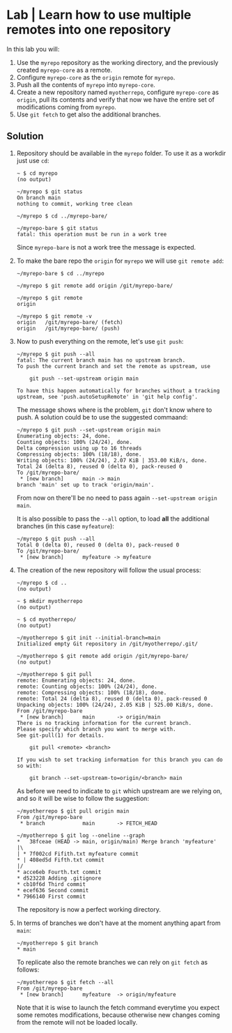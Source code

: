 # Lab | Learn how to use multiple remotes into one repository

In this lab you will:

1. Use the `myrepo` repository as the working directory, and the previously
   created `myrepo-core` as a remote.
2. Configure `myrepo-core` as the `origin` remote for `myrepo`.
3. Push all the contents of `myrepo` into `myrepo-core`.
4. Create a new repository named `myotherrepo`, configure `myrepo-core` as
   `origin`, pull its contents and verify that now we have the entire set of
   modifications coming from `myrepo`.
5. Use `git fetch` to get also the additional branches.

## Solution

1. Repository should be available in the `myrepo` folder. To use it as a workdir
   just use `cd`:

   ```console
   ~ $ cd myrepo
   (no output)

   ~/myrepo $ git status
   On branch main
   nothing to commit, working tree clean

   ~/myrepo $ cd ../myrepo-bare/

   ~/myrepo-bare $ git status
   fatal: this operation must be run in a work tree
   ```

   Since `myrepo-bare` is not a work tree the message is expected.

2. To make the bare repo the `origin` for `myrepo` we will use `git remote add`:

   ```console
   ~/myrepo-bare $ cd ../myrepo
   
   ~/myrepo $ git remote add origin /git/myrepo-bare/
   
   ~/myrepo $ git remote 
   origin
   
   ~/myrepo $ git remote -v
   origin	/git/myrepo-bare/ (fetch)
   origin	/git/myrepo-bare/ (push)
   ```

3. Now to push everything on the remote, let's use `git push`:

   ```console
   ~/myrepo $ git push --all
   fatal: The current branch main has no upstream branch.
   To push the current branch and set the remote as upstream, use
   
       git push --set-upstream origin main
   
   To have this happen automatically for branches without a tracking
   upstream, see 'push.autoSetupRemote' in 'git help config'.
   ```
   
   The message shows where is the problem, `git` don't know where to push.
   A solution could be to use the suggested commaand:

   
   ```console
   ~/myrepo $ git push --set-upstream origin main
   Enumerating objects: 24, done.
   Counting objects: 100% (24/24), done.
   Delta compression using up to 16 threads
   Compressing objects: 100% (18/18), done.
   Writing objects: 100% (24/24), 2.07 KiB | 353.00 KiB/s, done.
   Total 24 (delta 8), reused 0 (delta 0), pack-reused 0
   To /git/myrepo-bare/
    * [new branch]      main -> main
   branch 'main' set up to track 'origin/main'.
   ```

   From now on there'll be no need to pass again `--set-upstream origin main`.

   It is also possible to pass the `--all` option, to load **all** the additional
   branches (in this case `myfeature`):

   ```console
   ~/myrepo $ git push --all
   Total 0 (delta 0), reused 0 (delta 0), pack-reused 0
   To /git/myrepo-bare/
    * [new branch]      myfeature -> myfeature
   ```

4. The creation of the new repository will follow the usual process:

   ```console
   ~/myrepo $ cd ..
   (no output)
   
   ~ $ mkdir myotherrepo
   (no output)
   
   ~ $ cd myotherrepo/
   (no output)
   
   ~/myotherrepo $ git init --initial-branch=main
   Initialized empty Git repository in /git/myotherrepo/.git/
   
   ~/myotherrepo $ git remote add origin /git/myrepo-bare/
   (no output)
   
   ~/myotherrepo $ git pull
   remote: Enumerating objects: 24, done.
   remote: Counting objects: 100% (24/24), done.
   remote: Compressing objects: 100% (18/18), done.
   remote: Total 24 (delta 8), reused 0 (delta 0), pack-reused 0
   Unpacking objects: 100% (24/24), 2.05 KiB | 525.00 KiB/s, done.
   From /git/myrepo-bare
    * [new branch]      main       -> origin/main
   There is no tracking information for the current branch.
   Please specify which branch you want to merge with.
   See git-pull(1) for details.
   
       git pull <remote> <branch>
   
   If you wish to set tracking information for this branch you can do so with:
   
       git branch --set-upstream-to=origin/<branch> main
   ```

   As before we need to indicate to `git` which upstream are we relying on, and
   so it will be wise to follow the suggestion:

   ```console
   ~/myotherrepo $ git pull origin main
   From /git/myrepo-bare
    * branch            main       -> FETCH_HEAD
   
   ~/myotherrepo $ git log --oneline --graph
   *   38fceae (HEAD -> main, origin/main) Merge branch 'myfeature'
   |\  
   | * 7f002cd Fifith.txt myfeature commit
   * | 408ed5d Fifth.txt commit
   |/  
   * acce6eb Fourth.txt commit
   * d523228 Adding .gitignore
   * cb10f6d Third commit
   * ecef636 Second commit
   * 7966140 First commit
   ```

   The repository is now a perfect working directory.

5. In terms of branches we don't have at the moment anything apart from `main`:

   ```console 
   ~/myotherrepo $ git branch
   * main
   ```

   To replicate also the remote branches we can rely on `git fetch` as follows:

   ```console
   ~/myotherrepo $ git fetch --all
   From /git/myrepo-bare
    * [new branch]      myfeature  -> origin/myfeature
   ```

   Note that it is wise to launch the fetch command everytime you expect some
   remotes modifications, because otherwise new changes coming from the remote
   will not be loaded locally.
